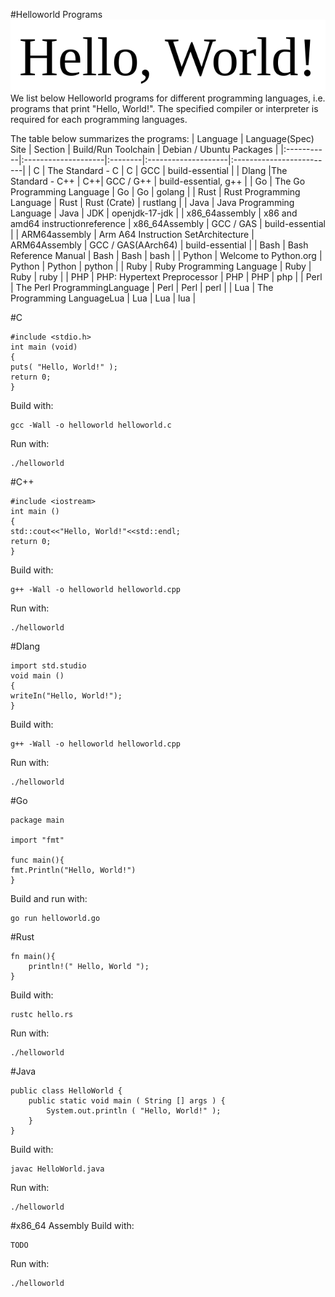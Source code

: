 #Helloworld Programs
![hello world](./helloworld.png "Hello world")
We list below Helloworld programs for different programming languages, i.e. programs that print "Hello, World!". The specified compiler or interpreter is required for each programming languages.

The table below summarizes the programs:
| Language   | Language(Spec) Site | Section | Build/Run Toolchain | Debian / Ubuntu Packages |
|:-----------|:--------------------|:--------|:--------------------|:-------------------------|
| C | The Standard - C | C | GCC | build-essential |
| Dlang |The Standard - C++ | C++| GCC / G++ | build-essential, g++ |
| Go | The Go Programming Language | Go | Go | golang |
| Rust | Rust Programming Language | Rust | Rust (Crate) | rustlang |
| Java | Java Programming Language | Java | JDK | openjdk-17-jdk |
| x86_64assembly | x86 and amd64 instructionreference | x86_64Assembly | GCC / GAS | build-essential |
| ARM64assembly | Arm A64 Instruction SetArchitecture | ARM64Assembly | GCC / GAS(AArch64) | build-essential |
| Bash | Bash Reference Manual | Bash | Bash | bash |
|  Python | Welcome to Python.org | Python | Python | python |
| Ruby | Ruby Programming Language | Ruby | Ruby | ruby |
| PHP | PHP: Hypertext Preprocessor | PHP | PHP | php |
| Perl | The Perl ProgrammingLanguage | Perl | Perl | perl |
| Lua | The Programming LanguageLua | Lua | Lua | lua |

#C
```console
#include <stdio.h>
int main (void)
{
puts( "Hello, World!" );
return 0;
}
```
Build with:
```console
gcc -Wall -o helloworld helloworld.c
```
Run with:
```console
./helloworld
```
#C++
```console
#include <iostream>
int main ()
{
std::cout<<"Hello, World!"<<std::endl;
return 0;
}
```
Build with:
```console
g++ -Wall -o helloworld helloworld.cpp
```
Run with:
```console
./helloworld
```
#Dlang
```console
import std.studio
void main ()
{
writeIn("Hello, World!");
}
```
Build with:
```console
g++ -Wall -o helloworld helloworld.cpp
```
Run with:
```console
./helloworld
```
#Go
```console
package main

import "fmt"

func main(){
fmt.Println("Hello, World!")
}
```
Build and run with:
```console
go run helloworld.go
```
#Rust
```console
fn main(){
    println!(" Hello, World ");
}
```
Build with:
```console
rustc hello.rs
```
Run with:
```console
./helloworld
```
#Java
```console
public class HelloWorld {
    public static void main ( String [] args ) {
        System.out.println ( "Hello, World!" );
    }
}
```
Build with:
```console
javac HelloWorld.java
```
Run with:
```console
./helloworld
```
#x86_64 Assembly
Build with:
```console
TODO
```
Run with:
```console
./helloworld
```
